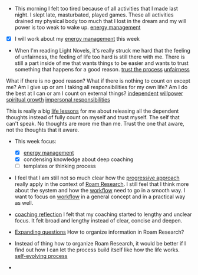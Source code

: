- This morning I felt too tired because of all activities that I made last night. I slept late, masturbated, played games. These all activities drained my physical body too much that I lost in the dream and my will power is too weak to wake up. [energy management](<energy management.md>)
- [x] I will work about my [energy management](<energy management.md>) this week
- When I'm reading Light Novels, it's really struck me hard that the feeling of unfairness, the feeling of life too hard is still there with me. There is still a part inside of me that wants things to be easier and wants to trust something that happens for a good reason.  [trust the process](<trust the process.md>) [unfairness](<unfairness.md>)

What if there is no good reason? What if there is nothing to count on except me? Am I give up or am I taking all responsibilities for my own life? Am I do the best at I can or am I count on external things? [independent](<independent.md>) [willpower](<willpower.md>) [spiritual growth](<spiritual growth.md>) [impersonal responsibilities](<impersonal responsibilities.md>)

This is really a big [life lessons](<life lessons.md>) for me about releasing all the dependent thoughts instead of fully count on myself and trust myself. The self that can't speak. No thoughts are more me than me. Trust the one that aware, not the thoughts that it aware. 
- This week focus:
    - [x] [energy management](<energy management.md>)
    - [x] condensing knowledge about deep coaching
    - [ ] templates or thinking process 
-  I feel that I am still not so much clear how the [progressive approach](<progressive approach.md>) really apply in the context of [Roam Research](<Roam Research.md>). I still feel that I think more about the system and how the [workflow](<workflow.md>) need to go in a smooth way. I want to focus on [workflow](<workflow.md>) in a general concept and in a practical way as well.
- [coaching reflection](<coaching reflection.md>) I felt that my coaching started to lengthy and unclear focus. It felt broad and lengthy instead of clear, concise and deepen.
- [Expanding questions](<Expanding questions.md>) How to organize information in Roam Research?

- Instead of thing how to organize Roam Research, it would be better if I find out how I can let the process build itself like how the life works. [self-evolving process](<self-evolving process.md>)
- 

